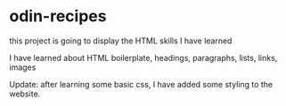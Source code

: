 # odin-recipes

this project is going to display the HTML skills I have learned

I have learned about HTML boilerplate, headings, paragraphs, lists, links, images

Update: after learning some basic css, I have added some styling to the website. 
